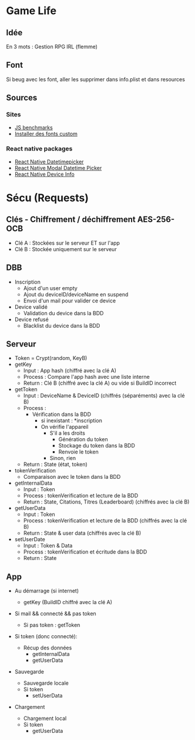 # Game Life

## Idée
En 3 mots : Gestion RPG IRL
(flemme)

## Font
Si beug avec les font, aller les supprimer dans info.plist et dans resources

## Sources
### Sites
* [JS benchmarks](https://jsben.ch/WqlIl)
* [Installer des fonts custom](https://www.bigbinary.com/learn-react-native/adding-custom-fonts)

### React native packages
* [React Native Datetimepicker](https://github.com/react-native-community/react-native-datetimepicker)
* [React Native Modal Datetime Picker](https://github.com/mmazzarolo/react-native-modal-datetime-picker)
* [React Native Device Info](https://github.com/react-native-device-info/react-native-device-info)

# Sécu (Requests)
## Clés - Chiffrement / déchiffrement AES-256-OCB
* Clé A : Stockées sur le serveur ET sur l'app
* Clé B : Stockée uniquement sur le serveur
## DBB
* Inscription
    - Ajout d'un user empty
    - Ajout du deviceID/deviceName en suspend
    - Envoi d'un mail pour valider ce device
* Device validé
    - Validation du device dans la BDD
* Device refusé
    - Blacklist du device dans la BDD
## Serveur
* Token = Crypt(random, KeyB)
* getKey
    * Input : App hash (chiffré avec la clé A)
    * Process : Compare l'app hash avec une liste interne
    * Return : Clé B (chiffré avec la clé A) ou vide si BuildID incorrect
* getToken
    * Input : DeviceName & DeviceID (chiffrés (séparéments) avec la clé B)
    * Process :
        - Vérification dans la BDD
            - si inexistant : *inscription
            - On vérifie l'appareil
                - S'il a les droits
                    - Génération du token
                    - Stockage du token dans la BDD
                    - Renvoie le token
                - Sinon, rien
    * Return : State (état, token)
* tokenVerification
    * Comparaison avec le token dans la BDD
* getInternalData
    * Input : Token
    * Process : tokenVerification et lecture de la BDD
    * Return : State, Citations, Titres (Leaderboard) (chiffrés avec la clé B)
* getUserData
    * Input : Token
    * Process : tokenVerification et lecture de la BDD (chiffrés avec la clé B)
    * Return : State & user data (chiffrés avec la clé B)
* setUserDate
    * Input : Token & Data
    * Process : tokenVerification et écritude dans la BDD
    * Return : State
## App
* Au démarrage (si internet)
    * getKey (BuildID chiffré avec la clé A)
* Si mail && connecté && pas token
    * Si pas token : getToken
* Si token (donc connecté):
    * Récup des données
        - getInternalData
        - getUserData

* Sauvegarde
    - Sauvegarde locale
    - Si token
        - setUserData

* Chargement
    - Chargement local
    - Si token
        - getUserData
